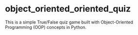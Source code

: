 # object_oriented_oriented_quiz
This is a simple True/False quiz game built with Object-Oriented Programming (OOP) concepts in Python.
